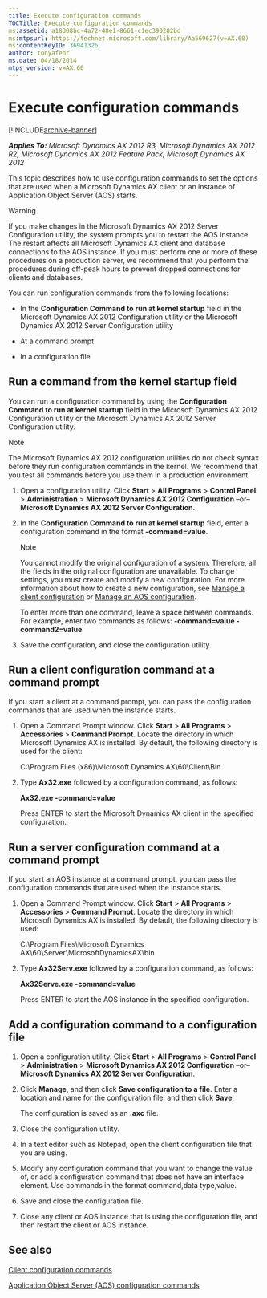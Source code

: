 ```yaml
---
title: Execute configuration commands
TOCTitle: Execute configuration commands
ms:assetid: a18308bc-4a72-48e1-8661-c1ec390282bd
ms:mtpsurl: https://technet.microsoft.com/library/Aa569627(v=AX.60)
ms:contentKeyID: 36941326
author: tonyafehr
ms.date: 04/18/2014
mtps_version: v=AX.60
---
```


# Execute configuration commands 


[!INCLUDE[archive-banner](includes/archive-banner.md)]


_**Applies To:** Microsoft Dynamics AX 2012 R3, Microsoft Dynamics AX 2012 R2, Microsoft Dynamics AX 2012 Feature Pack, Microsoft Dynamics AX 2012_

This topic describes how to use configuration commands to set the options that are used when a Microsoft Dynamics AX client or an instance of Application Object Server (AOS) starts.


> [!WARNING]
> <P>If you make changes in the Microsoft Dynamics AX 2012 Server Configuration utility, the system prompts you to restart the AOS instance. The restart affects all Microsoft Dynamics AX client and database connections to the AOS instance. If you must perform one or more of these procedures on a production server, we recommend that you perform the procedures during off-peak hours to prevent dropped connections for clients and databases.</P>



You can run configuration commands from the following locations:

  - In the **Configuration Command to run at kernel startup** field in the Microsoft Dynamics AX 2012 Configuration utility or the Microsoft Dynamics AX 2012 Server Configuration utility

  - At a command prompt

  - In a configuration file

## Run a command from the kernel startup field

You can run a configuration command by using the **Configuration Command to run at kernel startup** field in the Microsoft Dynamics AX 2012 Configuration utility or the Microsoft Dynamics AX 2012 Server Configuration utility.


> [!NOTE]
> <P>The Microsoft Dynamics AX 2012 configuration utilities do not check syntax before they run configuration commands in the kernel. We recommend that you test all commands before you use them in a production environment.</P>



1.  Open a configuration utility. Click **Start** \> **All Programs** \> **Control Panel** \> **Administration** \> **Microsoft Dynamics AX 2012 Configuration** –or– **Microsoft Dynamics AX 2012 Server Configuration**.

2.  In the **Configuration Command to run at kernel startup** field, enter a configuration command in the format **-command=value**.
    

    > [!NOTE]
    > <P>You cannot modify the original configuration of a system. Therefore, all the fields in the original configuration are unavailable. To change settings, you must create and modify a new configuration. For more information about how to create a new configuration, see <A href="manage-a-client-configuration.md">Manage a client configuration</A> or <A href="manage-an-aos-configuration.md">Manage an AOS configuration</A>.</P>

    
    To enter more than one command, leave a space between commands. For example, enter two commands as follows: **-command=value -command2=value**

3.  Save the configuration, and close the configuration utility.

## Run a client configuration command at a command prompt

If you start a client at a command prompt, you can pass the configuration commands that are used when the instance starts.

1.  Open a Command Prompt window. Click **Start** \> **All Programs** \> **Accessories** \> **Command Prompt**. Locate the directory in which Microsoft Dynamics AX is installed. By default, the following directory is used for the client:
    
    C:\\Program Files (x86)\\Microsoft Dynamics AX\\60\\Client\\Bin

2.  Type **Ax32.exe** followed by a configuration command, as follows:
    
    **Ax32.exe -command=value**
    
    Press ENTER to start the Microsoft Dynamics AX client in the specified configuration.

## Run a server configuration command at a command prompt

If you start an AOS instance at a command prompt, you can pass the configuration commands that are used when the instance starts.

1.  Open a Command Prompt window. Click **Start** \> **All Programs** \> **Accessories** \> **Command Prompt**. Locate the directory in which Microsoft Dynamics AX is installed. By default, the following directory is used:
    
    C:\\Program Files\\Microsoft Dynamics AX\\60\\Server\\MicrosoftDynamicsAX\\bin

2.  Type **Ax32Serv.exe** followed by a configuration command, as follows:
    
    **Ax32Serve.exe -command=value**
    
    Press ENTER to start the AOS instance in the specified configuration.

## Add a configuration command to a configuration file

1.  Open a configuration utility. Click **Start** \> **All Programs** \> **Control Panel** \> **Administration** \> **Microsoft Dynamics AX 2012 Configuration** –or– **Microsoft Dynamics AX 2012 Server Configuration**.

2.  Click **Manage**, and then click **Save configuration to a file**. Enter a location and name for the configuration file, and then click **Save**.
    
    The configuration is saved as an **.axc** file.

3.  Close the configuration utility.

4.  In a text editor such as Notepad, open the client configuration file that you are using.

5.  Modify any configuration command that you want to change the value of, or add a configuration command that does not have an interface element. Use commands in the format command,data type,value.

6.  Save and close the configuration file.

7.  Close any client or AOS instance that is using the configuration file, and then restart the client or AOS instance.

## See also

[Client configuration commands](client-configuration-commands.md)

[Application Object Server (AOS) configuration commands](application-object-server-aos-configuration-commands.md)

  


